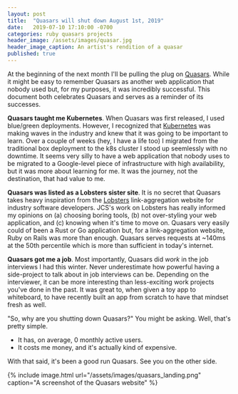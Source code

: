 ```yaml
---
layout: post
title:  "Quasars will shut down August 1st, 2019"
date:   2019-07-10 17:10:00 -0700
categories: ruby quasars projects
header_image: /assets/images/quasar.jpg
header_image_caption: An artist's rendition of a quasar
published: true
---
```


At the beginning of the next month I'll be pulling the plug on [Quasars][quasars]. While it might be easy to remember Quasars as another web application that nobody used but, for my purposes, it was incredibly successful. This document both celebrates Quasars and serves as a reminder of its successes.

**Quasars taught me Kubernetes**. When Quasars was first released, I used blue/green deployments. However, I recognized that [Kubernetes][k8s] was making waves in the industry and knew that it was going to be important to learn. Over a couple of weeks (hey, I have a life too) I migrated from the traditional box deployment to the k8s cluster I stood up seemlessly with no downtime. It seems very silly to have a web application that nobody uses to be migrated to a Google-level piece of infrastructure with high availability, but it was more about learning for me. It was the journey, not the destination, that had value to me.

**Quasars was listed as a Lobsters sister site**. It is no secret that Quasars takes heavy inspiration from the [Lobsters][lobsters] link-aggregation website for industry software developers. JCS's work on Lobsters has really informed my opinions on (a) choosing boring tools, (b) not over-styling your web application, and (c) knowing when it's time to move on. Quasars very easily could of been a Rust or Go application but, for a link-aggregation website, Ruby on Rails was more than enough. Quasars serves requests at ~140ms at the 50th percentile which is more than sufficient in today's internet.

**Quasars got me a job**. Most importantly, Quasars did _work_ in the job interviews I had this winter. Never underestimate how powerful having a side-project to talk about in job interviews can be. Depending on the interviewer, it can be more interesting than less-exciting work projects you've done in the past. It was great to, when given a toy app to whiteboard, to have recently built an app from scratch to have that mindset fresh as well.

"So, why are you shutting down Quasars?" You might be asking. Well, that's pretty simple.

- It has, on average, 0 monthly active users.
- It costs me money, and it's actually kind of expensive.

With that said, it's been a good run Quasars. See you on the other side.

{% include image.html url="/assets/images/quasars_landing.png" caption="A screenshot of the Quasars website" %}

[quasars]: https://quasa.rs
[k8s]: https://kubernetes.io
[lobsters]: https://lobste.rs
